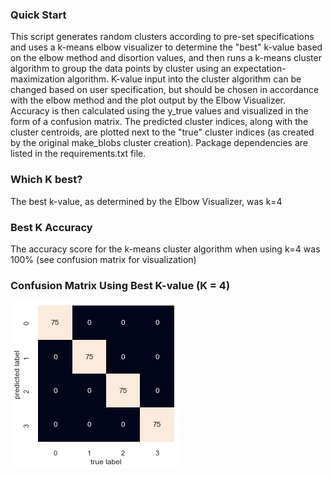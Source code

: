 
### Quick Start
This script generates random clusters according to pre-set specifications and uses a k-means elbow visualizer to determine the "best" k-value based on the elbow method and disortion values, and then runs a k-means cluster algorithm to group the data points by cluster using an expectation-maximization algorithm. K-value input into the cluster algorithm can be changed based on user specification, but should be chosen in accordance with the elbow method and the plot output by the Elbow Visualizer. Accuracy is then calculated using the y_true values and visualized in the form of a confusion matrix. The predicted cluster indices, along with the cluster centroids, are plotted next to the "true" cluster indices (as created by the original make_blobs cluster creation). Package dependencies are listed in the requirements.txt file.

### Which K best?
The best k-value, as determined by the Elbow Visualizer, was k=4

### Best K Accuracy
The accuracy score for the k-means cluster algorithm when using k=4 was 100% (see confusion matrix for visualization)

### Confusion Matrix Using Best K-value (K = 4)
![Confusion Matrix](/K-Means/CM.png)
